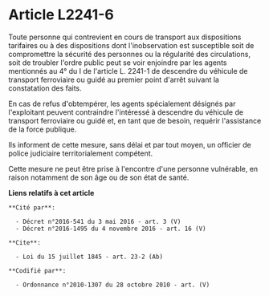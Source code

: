 # Article L2241-6

Toute personne qui contrevient en cours de transport aux dispositions tarifaires ou à des dispositions dont l'inobservation
est susceptible soit de compromettre la sécurité des personnes ou la régularité des circulations, soit de troubler l'ordre
public peut se voir enjoindre par les agents mentionnés au 4° du I de l'article L. 2241-1 de descendre du véhicule de
transport ferroviaire ou guidé au premier point d'arrêt suivant la constatation des faits. 

En cas de refus d'obtempérer, les agents spécialement désignés par l'exploitant peuvent contraindre l'intéressé à descendre
du véhicule de transport ferroviaire ou guidé et, en tant que de besoin, requérir l'assistance de la force publique. 

Ils informent de cette mesure, sans délai et par tout moyen, un officier de police judiciaire territorialement compétent. 

Cette mesure ne peut être prise à l'encontre d'une personne vulnérable, en raison notamment de son âge ou de son état de
santé.

**Liens relatifs à cet article**

	**Cité par**:

	  - Décret n°2016-541 du 3 mai 2016 - art. 3 (V)
	  - Décret n°2016-1495 du 4 novembre 2016 - art. 16 (V)

	**Cite**:

	  - Loi du 15 juillet 1845 - art. 23-2 (Ab)

	**Codifié par**:

	  - Ordonnance n°2010-1307 du 28 octobre 2010 - art. (V)
